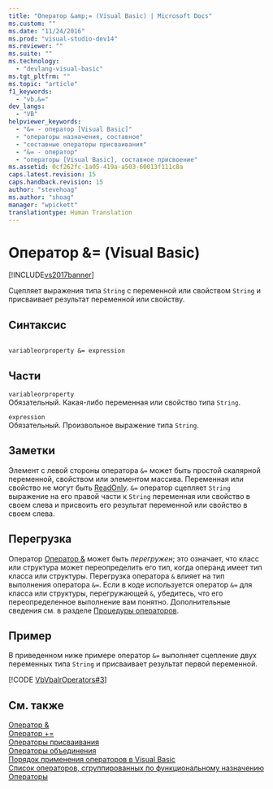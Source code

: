 ```yaml
---
title: "Оператор &amp;= (Visual Basic) | Microsoft Docs"
ms.custom: ""
ms.date: "11/24/2016"
ms.prod: "visual-studio-dev14"
ms.reviewer: ""
ms.suite: ""
ms.technology: 
  - "devlang-visual-basic"
ms.tgt_pltfrm: ""
ms.topic: "article"
f1_keywords: 
  - "vb.&="
dev_langs: 
  - "VB"
helpviewer_keywords: 
  - "&= - оператор [Visual Basic]"
  - "операторы назначения, составное"
  - "составные операторы присваивания"
  - "&= - оператор"
  - "операторы [Visual Basic], составное присвоение"
ms.assetid: 0cf262fc-1a05-419a-a503-60013f111c8a
caps.latest.revision: 15
caps.handback.revision: 15
author: "stevehoag"
ms.author: "shoag"
manager: "wpickett"
translationtype: Human Translation
---
```

# Оператор &amp;= (Visual Basic)
[!INCLUDE[vs2017banner](../../../csharp/includes/vs2017banner.md)]

Сцепляет выражения типа `String` с переменной или свойством `String` и присваивает результат переменной или свойству.  
  
## Синтаксис  
  
```  
  
variableorproperty &= expression  
```  
  
## Части  
 `variableorproperty`  
 Обязательный.  Какая\-либо переменная или свойство типа `String`.  
  
 `expression`  
 Обязательный.  Произвольное выражение типа `String`.  
  
## Заметки  
 Элемент с левой стороны оператора `&=` может быть простой скалярной переменной, свойством или элементом массива.  Переменная или свойство не могут быть [ReadOnly](../../../visual-basic/language-reference/modifiers/readonly.md).  `&=` оператор сцепляет  `String` выражение на его правой части к  `String` переменная или свойство в своем слева и присвоить его результат переменной или свойство в своем слева.  
  
## Перегрузка  
 Оператор [Оператор &](../../../visual-basic/language-reference/operators/concatenation-operator.md) может быть *перегружен*; это означает, что класс или структура может переопределить его тип, когда операнд имеет тип класса или структуры.  Перегрузка оператора `&` влияет на тип выполнения оператора `&=`.  Если в коде используется оператор `&=` для класса или структуры, перегружающей `&`, убедитесь, что его переопределенное выполнение вам понятно.  Дополнительные сведения см. в разделе [Процедуры операторов](../../../visual-basic/programming-guide/language-features/procedures/operator-procedures.md).  
  
## Пример  
 В приведенном ниже примере оператор `&=` выполняет сцепление двух переменных типа `String` и присваивает результат первой переменной.  
  
 [!CODE [VbVbalrOperators#3](../CodeSnippet/VS_Snippets_VBCSharp/VbVbalrOperators#3)]  
  
## См. также  
 [Оператор &](../../../visual-basic/language-reference/operators/concatenation-operator.md)   
 [Оператор \+\=](../../../visual-basic/language-reference/operators/addition-assignment-operator.md)   
 [Операторы присваивания](../../../visual-basic/language-reference/operators/assignment-operators.md)   
 [Операторы объединения](../../../visual-basic/language-reference/operators/concatenation-operators.md)   
 [Порядок применения операторов в Visual Basic](../../../visual-basic/language-reference/operators/operator-precedence.md)   
 [Список операторов, сгруппированных по функциональному назначению](../../../visual-basic/language-reference/operators/operators-listed-by-functionality.md)   
 [Операторы](../../../visual-basic/programming-guide/language-features/statements.md)